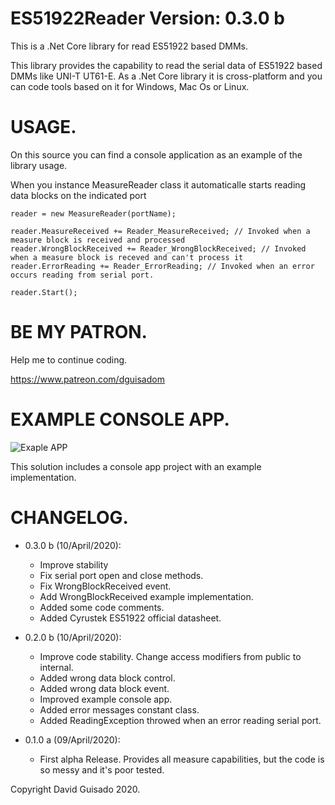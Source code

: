 
# ES51922Reader Version: 0.3.0 b


This is a .Net Core library for read ES51922 based DMMs.

This library provides the capability to read the serial data of ES51922 based DMMs like UNI-T UT61-E. As a .Net Core library it is cross-platform and you can code tools based on it for Windows, Mac Os or Linux.

# USAGE.

On this source you can find a console application as an example of the library usage.

When you instance MeasureReader class it automaticalle starts reading data blocks on the indicated port
    
    reader = new MeasureReader(portName);
    
    reader.MeasureReceived += Reader_MeasureReceived; // Invoked when a measure block is received and processed
    reader.WrongBlockReceived += Reader_WrongBlockReceived; // Invoked when a measure block is receved and can't process it
    reader.ErrorReading += Reader_ErrorReading; // Invoked when an error occurs reading from serial port.
    
    reader.Start();

# BE MY PATRON.

Help me to continue coding.

https://www.patreon.com/dguisadom

# EXAMPLE CONSOLE APP.

![Exaple APP](https://thumbs.gfycat.com/WellgroomedFrequentBabirusa-small.gif)

This solution includes a console app project with an example implementation.

# CHANGELOG.

* 0.3.0 b (10/April/2020):
	* Improve stability
	* Fix serial port open and close methods.
	* Fix WrongBlockReceived event.
	* Add WrongBlockReceived example implementation.
	* Added some code comments.
	* Added Cyrustek ES51922 official datasheet.

* 0.2.0 b (10/April/2020): 
	* Improve code stability. Change access modifiers from public to internal.
	* Added wrong data block control.
	* Added wrong data block event.
	* Improved example console app.
	* Added error messages constant class.
	* Added ReadingException throwed when an error reading serial port.
	
* 0.1.0 a (09/April/2020): 
	* First alpha Release. Provides all measure capabilities, but the code is so messy and it's poor tested.

Copyright David Guisado 2020.
